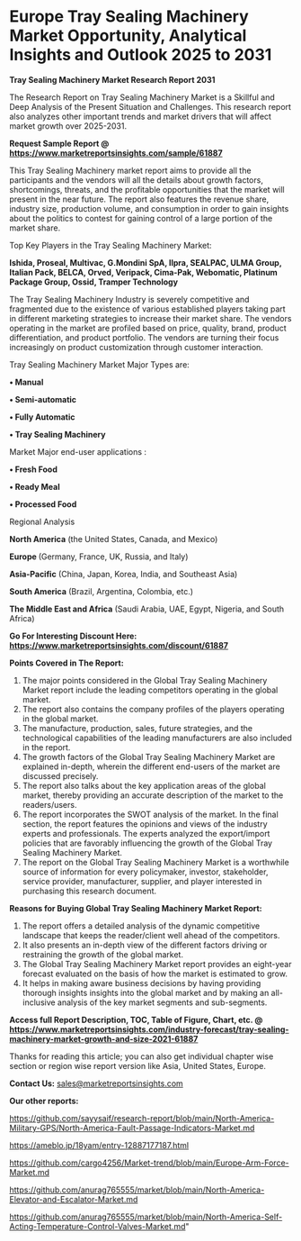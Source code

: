 # Europe Tray Sealing Machinery Market Opportunity, Analytical Insights and Outlook 2025 to 2031

<strong>Tray Sealing Machinery Market Research Report 2031</strong>

The Research Report on Tray Sealing Machinery Market is a Skillful and Deep Analysis of the Present Situation and Challenges. This research report also analyzes other important trends and market drivers that will affect market growth over 2025-2031.

<strong>Request Sample Report @ <a href=https://www.marketreportsinsights.com/sample/61887>https://www.marketreportsinsights.com/sample/61887</a></strong>

This Tray Sealing Machinery market report aims to provide all the participants and the vendors will all the details about growth factors, shortcomings, threats, and the profitable opportunities that the market will present in the near future. The report also features the revenue share, industry size, production volume, and consumption in order to gain insights about the politics to contest for gaining control of a large portion of the market share.

Top Key Players in the Tray Sealing Machinery Market:

<strong>Ishida, Proseal, Multivac, G.Mondini SpA, Ilpra, SEALPAC, ULMA Group, Italian Pack, BELCA, Orved, Veripack, Cima-Pak, Webomatic, Platinum Package Group, Ossid, Tramper Technology</strong>

The Tray Sealing Machinery Industry is severely competitive and fragmented due to the existence of various established players taking part in different marketing strategies to increase their market share. The vendors operating in the market are profiled based on price, quality, brand, product differentiation, and product portfolio. The vendors are turning their focus increasingly on product customization through customer interaction.

Tray Sealing Machinery Market Major Types are:

<strong>• Manual

• Semi-automatic

• Fully Automatic

• Tray Sealing Machinery</strong>

Market Major end-user applications :

<strong>• Fresh Food

• Ready Meal

• Processed Food</strong>

Regional Analysis

</u><strong><b>North America</b></strong> (the United States, Canada, and Mexico)

<strong><b>Europe </b></strong>(Germany, France, UK, Russia, and Italy)

<strong><b>Asia-Pacific</b></strong> (China, Japan, Korea, India, and Southeast Asia)

<strong><b>South America</b></strong> (Brazil, Argentina, Colombia, etc.)

<strong><b>The Middle East and Africa</b></strong> (Saudi Arabia, UAE, Egypt, Nigeria, and South Africa)

<strong>Go For Interesting Discount Here: <a href=https://www.marketreportsinsights.com/discount/61887>https://www.marketreportsinsights.com/discount/61887</a></strong>

<strong>Points Covered in The Report:</strong>
<ol>
  <li>The major points considered in the Global Tray Sealing Machinery Market report include the leading competitors operating in the global market.</li>
  <li>The report also contains the company profiles of the players operating in the global market.</li>
  <li>The manufacture, production, sales, future strategies, and the technological capabilities of the leading manufacturers are also included in the report.</li>
  <li>The growth factors of the Global Tray Sealing Machinery Market are explained in-depth, wherein the different end-users of the market are discussed precisely.</li>
  <li>The report also talks about the key application areas of the global market, thereby providing an accurate description of the market to the readers/users.</li>
  <li>The report incorporates the SWOT analysis of the market. In the final section, the report features the opinions and views of the industry experts and professionals. The experts analyzed the export/import policies that are favorably influencing the growth of the Global Tray Sealing Machinery Market.</li>
  <li>The report on the Global Tray Sealing Machinery Market is a worthwhile source of information for every policymaker, investor, stakeholder, service provider, manufacturer, supplier, and player interested in purchasing this research document.</li>
</ol>
<strong>Reasons for Buying Global Tray Sealing Machinery Market Report:</strong>

<ol>
  <li>The report offers a detailed analysis of the dynamic competitive landscape that keeps the reader/client well ahead of the competitors.</li>
  <li>It also presents an in-depth view of the different factors driving or restraining the growth of the global market.</li>
  <li>The Global Tray Sealing Machinery Market report provides an eight-year forecast evaluated on the basis of how the market is estimated to grow.</li>
  <li>It helps in making aware business decisions by having providing thorough insights insights into the global market and by making an all-inclusive analysis of the key market segments and sub-segments.</li>
</ol>
<strong>Access full Report Description, TOC, Table of Figure, Chart, etc. @ <a href=https://www.marketreportsinsights.com/industry-forecast/tray-sealing-machinery-market-growth-and-size-2021-61887>https://www.marketreportsinsights.com/industry-forecast/tray-sealing-machinery-market-growth-and-size-2021-61887</a></strong>


Thanks for reading this article; you can also get individual chapter wise section or region wise report version like Asia, United States, Europe.

<strong>Contact Us:</strong>
sales@marketreportsinsights.com

<strong>Our other reports:</strong>

<a href=https://github.com/sayysaif/research-report/blob/main/North-America-Military-GPS/North-America-Fault-Passage-Indicators-Market.md>https://github.com/sayysaif/research-report/blob/main/North-America-Military-GPS/North-America-Fault-Passage-Indicators-Market.md</a>

<a href=https://ameblo.jp/18yam/entry-12887177187.html>https://ameblo.jp/18yam/entry-12887177187.html</a>

<a href=https://github.com/cargo4256/Market-trend/blob/main/Europe-Arm-Force-Market.md>https://github.com/cargo4256/Market-trend/blob/main/Europe-Arm-Force-Market.md</a>

<a href=https://github.com/anurag765555/market/blob/main/North-America-Elevator-and-Escalator-Market.md>https://github.com/anurag765555/market/blob/main/North-America-Elevator-and-Escalator-Market.md</a>

<a href=https://github.com/anurag765555/market/blob/main/North-America-Self-Acting-Temperature-Control-Valves-Market.md>https://github.com/anurag765555/market/blob/main/North-America-Self-Acting-Temperature-Control-Valves-Market.md</a>"
